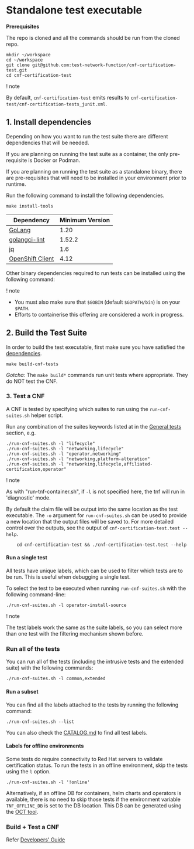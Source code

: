 <!-- markdownlint-disable link-fragments line-length no-bare-urls no-emphasis-as-heading -->
# Standalone test executable

**Prerequisites**

The repo is cloned and all the commands should be run from the cloned repo.

```shell
mkdir ~/workspace
cd ~/workspace
git clone git@github.com:test-network-function/cnf-certification-test.git
cd cnf-certification-test
```

! note

By default, `cnf-certification-test` emits results to `cnf-certification-test/cnf-certification-tests_junit.xml`.

## 1. Install dependencies

Depending on how you want to run the test suite there are different dependencies that will be needed.

If you are planning on running the test suite as a container, the only pre-requisite is Docker or Podman.

If you are planning on running the test suite as a standalone binary, there are pre-requisites that will
need to be installed in your environment prior to runtime.

Run the following command to install the following dependencies.

```shell
make install-tools
```

Dependency|Minimum Version
---|---
[GoLang](https://golang.org/dl/)|1.20
[golangci-lint](https://golangci-lint.run/usage/install/)|1.52.2
[jq](https://stedolan.github.io/jq/)|1.6
[OpenShift Client](https://mirror.openshift.com/pub/openshift-v4/clients/ocp/)|4.12

Other binary dependencies required to run tests can be installed using the following command:

! note

* You must also make sure that `$GOBIN` (default `$GOPATH/bin`) is on your `$PATH`.
* Efforts to containerise this offering are considered a work in progress.

## 2. Build the Test Suite

In order to build the test executable, first make sure you have satisfied the [dependencies](#dependencies).

```shell
make build-cnf-tests
```

*Gotcha:* The `make build*` commands run unit tests where appropriate. They do NOT test the CNF.

### 3. Test a CNF

A CNF is tested by specifying which suites to run using the `run-cnf-suites.sh` helper
script.

Run any combination of the suites keywords listed at in the [General tests](test-spec.md#general-tests) section, e.g.

```shell
./run-cnf-suites.sh -l "lifecycle"
./run-cnf-suites.sh -l "networking,lifecycle"
./run-cnf-suites.sh -l "operator,networking"
./run-cnf-suites.sh -l "networking,platform-alteration"
./run-cnf-suites.sh -l "networking,lifecycle,affiliated-certification,operator"
```

! note

As with "run-tnf-container.sh", if `-l` is not specified here, the tnf will run in 'diagnostic' mode.

By default the claim file will be output into the same location as the test executable. The `-o` argument for
    `run-cnf-suites.sh` can be used to provide a new location that the output files will be saved to. For more detailed
    control over the outputs, see the output of `cnf-certification-test.test --help`.

```shell
    cd cnf-certification-test && ./cnf-certification-test.test --help
```

#### Run a single test

All tests have unique labels, which can be used to filter which tests are to be run. This is useful when debugging
a single test.

To select the test to be executed when running `run-cnf-suites.sh` with the following command-line:

```shell
./run-cnf-suites.sh -l operator-install-source
```

! note

The test labels work the same as the suite labels, so you can select more than one test with the filtering mechanism shown before.

### Run all of the tests

You can run all of the tests (including the intrusive tests and the extended suite) with the following commands:

```shell
./run-cnf-suites.sh -l common,extended
```

#### Run a subset

You can find all the labels attached to the tests by running the following command:

```shell
./run-cnf-suites.sh --list
```

You can also check the [CATALOG.md](CATALOG.md) to find all test labels.

#### Labels for offline environments

Some tests do require connectivity to Red Hat servers to validate certification status.
To run the tests in an offline environment, skip the tests using the `l` option.

```shell
./run-cnf-suites.sh -l '!online'
```

Alternatively, if an offline DB for containers, helm charts and operators is available, there is no need to skip those tests if the environment variable `TNF_OFFLINE_DB` is set to the DB location. This DB can be generated using the [OCT tool](https://github.com/test-network-function/oct).

### Build + Test a CNF

Refer [Developers' Guide](developers.md)
